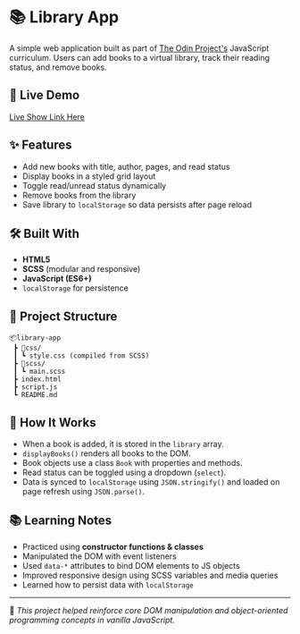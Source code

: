 
# 📚 Library App

A simple web application built as part of [The Odin Project's](https://www.theodinproject.com/) JavaScript curriculum. Users can add books to a virtual library, track their reading status, and remove books.

## 🔗 Live Demo

[Live Show Link Here](https://your-link.netlify.app) <!-- Ganti ini dengan link kamu -->

## ✨ Features

- Add new books with title, author, pages, and read status
- Display books in a styled grid layout
- Toggle read/unread status dynamically
- Remove books from the library
- Save library to `localStorage` so data persists after page reload

## 🛠️ Built With

- **HTML5**
- **SCSS** (modular and responsive)
- **JavaScript (ES6+)**
- `localStorage` for persistence

## 📁 Project Structure

```
📦library-app
 ┣ 📂css/
 ┃ ┗ style.css (compiled from SCSS)
 ┣ 📂scss/
 ┃ ┗ main.scss
 ┣ index.html
 ┣ script.js
 ┗ README.md
```

## 📌 How It Works

- When a book is added, it is stored in the `library` array.
- `displayBooks()` renders all books to the DOM.
- Book objects use a class `Book` with properties and methods.
- Read status can be toggled using a dropdown (`select`).
- Data is synced to `localStorage` using `JSON.stringify()` and loaded on page refresh using `JSON.parse()`.

## 📚 Learning Notes

- Practiced using **constructor functions & classes**
- Manipulated the DOM with event listeners
- Used `data-*` attributes to bind DOM elements to JS objects
- Improved responsive design using SCSS variables and media queries
- Learned how to persist data with `localStorage`

---

🧠 *This project helped reinforce core DOM manipulation and object-oriented programming concepts in vanilla JavaScript.*
